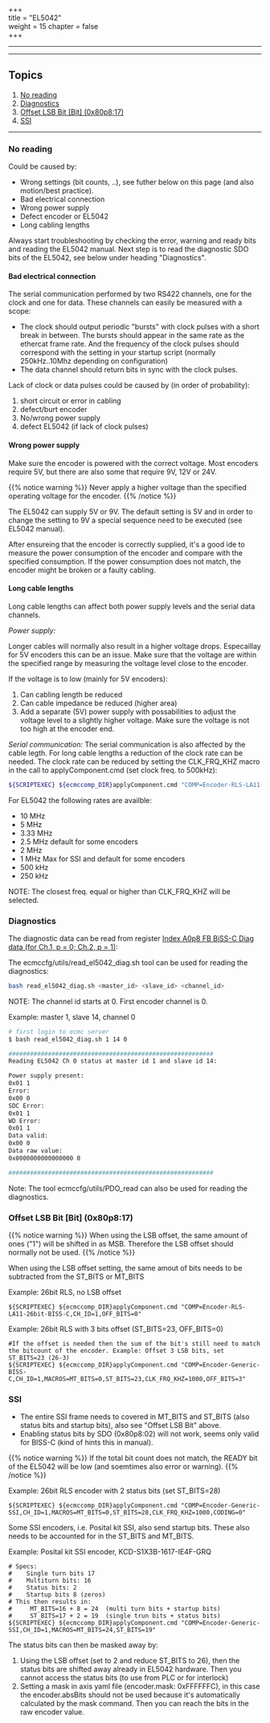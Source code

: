 +++  
title = "EL5042"   
weight = 15
chapter = false  
+++

***
***

## Topics
1. [No reading](#No-reading)
2. [Diagnostics](#Diagnostics)
3. [Offset LSB Bit [Bit] (0x80p8:17)](#Offset-LSB-Bit-[Bit]-(0x80p8:17))
4. [SSI](#SSI)

---

### No reading

Could be caused by:
* Wrong settings (bit counts, ..), see futher below on this page (and also motion/best practice).
* Bad electrical connection
* Wrong power supply
* Defect encoder or EL5042
* Long cabling lengths

Always start troubleshooting by checking the error, warning and ready bits and reading the EL5042 manual. Next step is to read the diagnostic SDO bits of the EL5042, see below under heading "Diagnostics".

#### Bad electrical connection

The serial communication performed by two RS422 channels, one for the clock and one for data. These channels can easily be measured with a scope:
 * The clock should output periodic "bursts" with clock pulses with a short break in between. The bursts should appear in the same rate as the ethercat frame rate. And the frequency of the clock pulses should correspond with the setting in your startup script (normally 250kHz..10Mhz depending on configuration)
 * The data channel should return bits in sync with the clock pulses.
 
Lack of clock or data pulses could be caused by (in order of probability):
1. short circuit or error in cabling
2. defect/burt encoder
3. No/wrong power supply
4. defect EL5042 (if lack of clock pulses)

####  Wrong power supply

Make sure the encoder is powered with the correct voltage. Most encoders require 5V, but there are also some that require 9V, 12V or 24V.

{{% notice warning %}}
Never apply a higher voltage than the specified operating voltage for the encoder.
{{% /notice %}}

The EL5042 can supply 5V or 9V. The default setting is 5V and in order to change the setting to 9V a special sequence need to be executed (see EL5042 manual).

After ensureing that the encoder is correctly supplied, it's a good ide to measure the power consumption of the encoder and compare with the specified consumption. If the power consumption does not match, the encoder might be broken or a faulty cabling.

#### Long cable lengths

Long cable lengths can affect both power supply levels and the serial data channels.

_Power supply:_

Longer cables will normally also result in a higher voltage drops. Especaillay for 5V encoders this can be an issue. Make sure that the voltage are within the specified range by measuring the voltage level close to the encoder.

If the voltage is to low (mainly for 5V encoders):
1. Can cabling length be reduced
2. Can cable impedance be reduced (higher area)
3. Add a separate (5V) power supply with possabilities to adjust the voltage level to a slightly higher voltage. Make sure the voltage is not too high at the encoder end.

_Serial communication:_
The serial communication is also affected by the cable legth. For long cable lengths a reduction of the clock rate can be needed. The clock rate can be reduced by setting the CLK_FRQ_KHZ macro in the call to applyComponent.cmd (set clock freq. to 500kHz):

```bash
${SCRIPTEXEC} ${ecmccomp_DIR}applyComponent.cmd "COMP=Encoder-RLS-LA11-26bit-BISS-C,CH_ID=1,MACROS='CLK_FRQ_KHZ=500'"
```

For EL5042 the following rates are availble:
* 10 MHz
* 5 MHz
* 3.33 MHz
* 2.5 MHz default for some encoders
* 2 MHz
* 1 MHz Max for SSI and default for some encoders
* 500 kHz
* 250 kHz

NOTE: The closest freq. equal or higher than CLK_FRQ_KHZ will be selected.

### Diagnostics

The diagnostic data can be read from register [Index A0p8 FB BiSS-C Diag data (for Ch.1, p = 0; Ch.2, p = 1)](https://infosys.beckhoff.com/english.php?content=../content/1033/el5042/4216754315.html&id=695067345900842552):

The ecmccfg/utils/read_el5042_diag.sh tool can be used for reading the diagnostics:
```bash
bash read_el5042_diag.sh <master_id> <slave_id> <channel_id>
```
NOTE: The channel id starts at 0. First encoder channel is 0.

Example: master 1, slave 14, channel 0
```bash
# first login to ecmc server
$ bash read_el5042_diag.sh 1 14 0

#########################################################
Reading EL5042 Ch 0 status at master id 1 and slave id 14:

Power supply present:
0x01 1
Error:
0x00 0
SDC Error:
0x01 1
WD Error:
0x01 1
Data valid:
0x00 0
Data raw value:
0x0000000000000000 0

#########################################################
```
Note: The tool ecmccfg/utils/PDO_read can also be used for reading the diagnostics.

### Offset LSB Bit [Bit] (0x80p8:17)

{{% notice warning %}}
When using the LSB offset, the same amount of ones ("1") will be shifted in as MSB. Therefore the LSB offset should normally not be used.
{{% /notice %}}

When using the LSB offset setting, the same amout of bits needs to be subtracted from the ST_BITS or MT_BITS

Example: 26bit RLS, no LSB offset
```
${SCRIPTEXEC} ${ecmccomp_DIR}applyComponent.cmd "COMP=Encoder-RLS-LA11-26bit-BISS-C,CH_ID=1,OFF_BITS=0"
```

Example: 26bit RLS with 3 bits offset (ST_BITS=23, OFF_BITS=0)
```
#If the offset is needed then the sum of the bit's still need to match the bitcount of the encoder. Example: Offset 3 LSB bits, set ST_BITS=23 (26-3)
${SCRIPTEXEC} ${ecmccomp_DIR}applyComponent.cmd "COMP=Encoder-Generic-BISS-C,CH_ID=1,MACROS=MT_BITS=0,ST_BITS=23,CLK_FRQ_KHZ=1000,OFF_BITS=3"
```

### SSI
* The entire SSI frame needs to covered in MT_BITS and ST_BITS (also status bits and startup bits), also see "Offset LSB Bit" above.
* Enabling status bits by SDO (0x80p8:02) will not work, seems only valid for BISS-C (kind of hints this in manual).

{{% notice warning %}}
If the total bit count does not match, the READY bit of the EL5042 will be low (and soemtimes also error or warning).
{{% /notice %}}

Example: 26bit RLS encoder with 2 status bits (set ST_BITS=28)
```
${SCRIPTEXEC} ${ecmccomp_DIR}applyComponent.cmd "COMP=Encoder-Generic-SSI,CH_ID=1,MACROS=MT_BITS=0,ST_BITS=28,CLK_FRQ_KHZ=1000,CODING=0"
```
Some SSI encoders, i.e. Posital kit SSI, also send startup bits. These also needs to be accounted for in the ST_BITS and MT_BITS.

Example: Posital kit SSI encoder, KCD-S1X3B-1617-IE4F-GRQ
```
# Specs:
#    Single turn bits 17
#    Multiturn bits: 16
#    Status bits: 2
#    Startup bits 8 (zeros)
# This then results in: 
#     MT_BITS=16 + 8 = 24  (multi turn bits + startup bits) 
#     ST_BITS=17 + 2 = 19  (single trun bits + status bits) 
${SCRIPTEXEC} ${ecmccomp_DIR}applyComponent.cmd "COMP=Encoder-Generic-SSI,CH_ID=1,MACROS=MT_BITS=24,ST_BITS=19"
```

The status bits can then be masked away by:
1. Using the LSB offset (set to 2 and reduce ST_BITS to 26), then the status bits are shifted away already in EL5042 hardware. Then you cannot access the status bits (to use from PLC or for interlock)
2. Setting a mask in axis yaml file (encoder.mask: 0xFFFFFFC), in this case the encoder.absBits should not be used because it's automatically calculated by the mask command. Then you can reach the bits in the raw encoder value.
